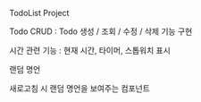 TodoList Project

Todo CRUD : Todo 생성 / 조회 / 수정 / 삭제 기능 구현

시간 관련 기능 : 현재 시간, 타이머, 스톱워치 표시

랜덤 명언

새로고침 시 랜덤 명언을 보여주는 컴포넌트
